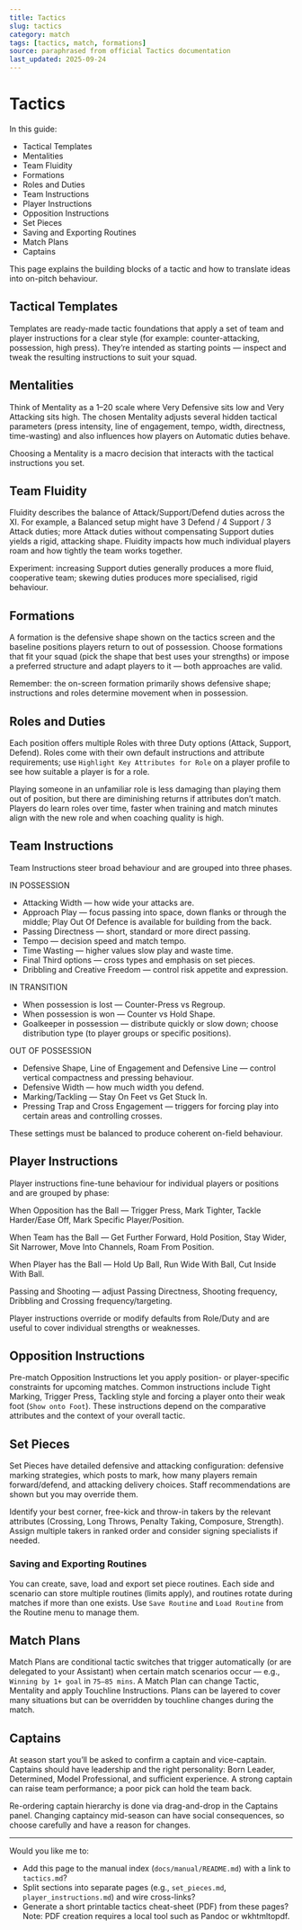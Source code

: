 ```yaml
---
title: Tactics
slug: tactics
category: match
tags: [tactics, match, formations]
source: paraphrased from official Tactics documentation
last_updated: 2025-09-24
---
```


# Tactics

In this guide:

- Tactical Templates
- Mentalities
- Team Fluidity
- Formations
- Roles and Duties
- Team Instructions
- Player Instructions
- Opposition Instructions
- Set Pieces
- Saving and Exporting Routines
- Match Plans
- Captains

This page explains the building blocks of a tactic and how to translate ideas into on-pitch behaviour.

## Tactical Templates

Templates are ready-made tactic foundations that apply a set of team and player instructions for a clear style (for example: counter-attacking, possession, high press). They’re intended as starting points — inspect and tweak the resulting instructions to suit your squad.

## Mentalities

Think of Mentality as a 1–20 scale where Very Defensive sits low and Very Attacking sits high. The chosen Mentality adjusts several hidden tactical parameters (press intensity, line of engagement, tempo, width, directness, time-wasting) and also influences how players on Automatic duties behave.

Choosing a Mentality is a macro decision that interacts with the tactical instructions you set.

## Team Fluidity

Fluidity describes the balance of Attack/Support/Defend duties across the XI. For example, a Balanced setup might have 3 Defend / 4 Support / 3 Attack duties; more Attack duties without compensating Support duties yields a rigid, attacking shape. Fluidity impacts how much individual players roam and how tightly the team works together.

Experiment: increasing Support duties generally produces a more fluid, cooperative team; skewing duties produces more specialised, rigid behaviour.

## Formations

A formation is the defensive shape shown on the tactics screen and the baseline positions players return to out of possession. Choose formations that fit your squad (pick the shape that best uses your strengths) or impose a preferred structure and adapt players to it — both approaches are valid.

Remember: the on-screen formation primarily shows defensive shape; instructions and roles determine movement when in possession.

## Roles and Duties

Each position offers multiple Roles with three Duty options (Attack, Support, Defend). Roles come with their own default instructions and attribute requirements; use `Highlight Key Attributes for Role` on a player profile to see how suitable a player is for a role.

Playing someone in an unfamiliar role is less damaging than playing them out of position, but there are diminishing returns if attributes don’t match. Players do learn roles over time, faster when training and match minutes align with the new role and when coaching quality is high.

## Team Instructions

Team Instructions steer broad behaviour and are grouped into three phases.

IN POSSESSION

- Attacking Width — how wide your attacks are.
- Approach Play — focus passing into space, down flanks or through the middle; Play Out Of Defence is available for building from the back.
- Passing Directness — short, standard or more direct passing.
- Tempo — decision speed and match tempo.
- Time Wasting — higher values slow play and waste time.
- Final Third options — cross types and emphasis on set pieces.
- Dribbling and Creative Freedom — control risk appetite and expression.

IN TRANSITION

- When possession is lost — Counter-Press vs Regroup.
- When possession is won — Counter vs Hold Shape.
- Goalkeeper in possession — distribute quickly or slow down; choose distribution type (to player groups or specific positions).

OUT OF POSSESSION

- Defensive Shape, Line of Engagement and Defensive Line — control vertical compactness and pressing behaviour.
- Defensive Width — how much width you defend.
- Marking/Tackling — Stay On Feet vs Get Stuck In.
- Pressing Trap and Cross Engagement — triggers for forcing play into certain areas and controlling crosses.

These settings must be balanced to produce coherent on-field behaviour.

## Player Instructions

Player instructions fine-tune behaviour for individual players or positions and are grouped by phase:

When Opposition has the Ball — Trigger Press, Mark Tighter, Tackle Harder/Ease Off, Mark Specific Player/Position.

When Team has the Ball — Get Further Forward, Hold Position, Stay Wider, Sit Narrower, Move Into Channels, Roam From Position.

When Player has the Ball — Hold Up Ball, Run Wide With Ball, Cut Inside With Ball.

Passing and Shooting — adjust Passing Directness, Shooting frequency, Dribbling and Crossing frequency/targeting.

Player instructions override or modify defaults from Role/Duty and are useful to cover individual strengths or weaknesses.

## Opposition Instructions

Pre-match Opposition Instructions let you apply position- or player-specific constraints for upcoming matches. Common instructions include Tight Marking, Trigger Press, Tackling style and forcing a player onto their weak foot (`Show onto Foot`). These instructions depend on the comparative attributes and the context of your overall tactic.

## Set Pieces

Set Pieces have detailed defensive and attacking configuration: defensive marking strategies, which posts to mark, how many players remain forward/defend, and attacking delivery choices. Staff recommendations are shown but you may override them.

Identify your best corner, free-kick and throw-in takers by the relevant attributes (Crossing, Long Throws, Penalty Taking, Composure, Strength). Assign multiple takers in ranked order and consider signing specialists if needed.

### Saving and Exporting Routines

You can create, save, load and export set piece routines. Each side and scenario can store multiple routines (limits apply), and routines rotate during matches if more than one exists. Use `Save Routine` and `Load Routine` from the Routine menu to manage them.

## Match Plans

Match Plans are conditional tactic switches that trigger automatically (or are delegated to your Assistant) when certain match scenarios occur — e.g., `Winning by 1+ goal` in `75–85 mins`. A Match Plan can change Tactic, Mentality and apply Touchline Instructions. Plans can be layered to cover many situations but can be overridden by touchline changes during the match.

## Captains

At season start you’ll be asked to confirm a captain and vice-captain. Captains should have leadership and the right personality: Born Leader, Determined, Model Professional, and sufficient experience. A strong captain can raise team performance; a poor pick can hold the team back.

Re-ordering captain hierarchy is done via drag-and-drop in the Captains panel. Changing captaincy mid-season can have social consequences, so choose carefully and have a reason for changes.

---

Would you like me to:

- Add this page to the manual index (`docs/manual/README.md`) with a link to `tactics.md`?
- Split sections into separate pages (e.g., `set_pieces.md`, `player_instructions.md`) and wire cross-links?
- Generate a short printable tactics cheat-sheet (PDF) from these pages? Note: PDF creation requires a local tool such as Pandoc or wkhtmltopdf.
